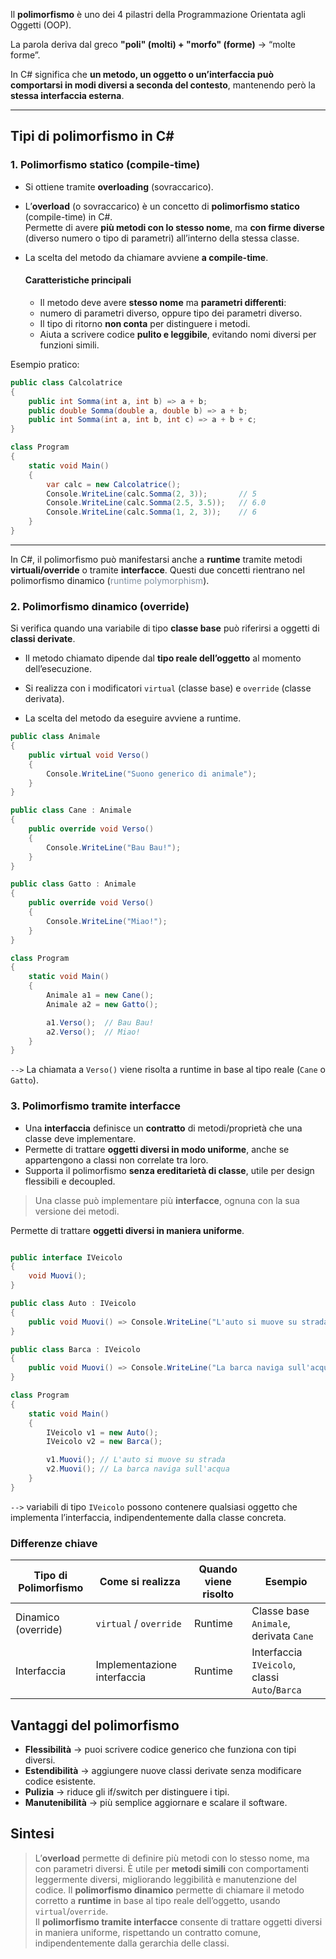 Il **polimorfismo** è uno dei 4 pilastri della Programmazione Orientata agli Oggetti (OOP).  

La parola deriva dal greco **"poli" (molti) + "morfo" (forme)** → “molte forme”.  

In C# significa che **un metodo, un oggetto o un’interfaccia può comportarsi in modi diversi a seconda del contesto**, mantenendo però la **stessa interfaccia esterna**.

---
## Tipi di polimorfismo in C#

### 1. Polimorfismo statico (compile-time)

- Si ottiene tramite **overloading** (sovraccarico).
- L’**overload** (o sovraccarico) è un concetto di **polimorfismo statico** (compile-time) in C#.  
  Permette di avere **più metodi con lo stesso nome**, ma **con firme diverse** (diverso numero o tipo di parametri) all’interno della stessa classe.

- La scelta del metodo da chiamare avviene **a compile-time**.
  
   #### Caratteristiche principali
    - Il metodo deve avere **stesso nome** ma **parametri differenti**:
    - numero di parametri diverso, oppure tipo dei parametri diverso.
    - Il tipo di ritorno **non conta** per distinguere i metodi.
    - Aiuta a scrivere codice **pulito e leggibile**, evitando nomi diversi per funzioni simili.
      
Esempio pratico:

```csharp
public class Calcolatrice
{
    public int Somma(int a, int b) => a + b;
    public double Somma(double a, double b) => a + b;
    public int Somma(int a, int b, int c) => a + b + c;
}

class Program
{
    static void Main()
    {
        var calc = new Calcolatrice();
        Console.WriteLine(calc.Somma(2, 3));       // 5
        Console.WriteLine(calc.Somma(2.5, 3.5));   // 6.0
        Console.WriteLine(calc.Somma(1, 2, 3));    // 6
    }
}
```

---

In C#, il polimorfismo può manifestarsi anche a **runtime** tramite metodi **virtuali/override** o tramite **interfacce**. 
Questi due concetti rientrano nel polimorfismo dinamico (<span style="color: #8392a4">runtime polymorphism</span>).
### 2. Polimorfismo dinamico (override)

Si verifica quando una variabile di tipo **classe base** può riferirsi a oggetti di **classi derivate**.  
- Il metodo chiamato dipende dal **tipo reale dell’oggetto** al momento dell’esecuzione.  
- Si realizza con i modificatori `virtual` (classe base) e `override` (classe derivata).

- La scelta del metodo da eseguire avviene a runtime.

```csharp
public class Animale
{
    public virtual void Verso()
    {
        Console.WriteLine("Suono generico di animale");
    }
}

public class Cane : Animale
{
    public override void Verso()
    {
        Console.WriteLine("Bau Bau!");
    }
}

public class Gatto : Animale
{
    public override void Verso()
    {
        Console.WriteLine("Miao!");
    }
}

class Program
{
    static void Main()
    {
        Animale a1 = new Cane();
        Animale a2 = new Gatto();

        a1.Verso();  // Bau Bau!
        a2.Verso();  // Miao!
    }
}
```

`-->` La chiamata a `Verso()` viene risolta a runtime in base al tipo reale (`Cane` o `Gatto`).

### 3. Polimorfismo tramite interfacce

- Una **interfaccia** definisce un **contratto** di metodi/proprietà che una classe deve implementare.
- Permette di trattare **oggetti diversi in modo uniforme**, anche se appartengono a classi non correlate tra loro.
- Supporta il polimorfismo **senza ereditarietà di classe**, utile per design flessibili e decoupled.

> Una classe può implementare più **interfacce**, ognuna con la sua versione dei metodi.

Permette di trattare **oggetti diversi in maniera uniforme**.

```csharp

public interface IVeicolo
{
    void Muovi();
}

public class Auto : IVeicolo
{
    public void Muovi() => Console.WriteLine("L'auto si muove su strada");
}

public class Barca : IVeicolo
{
    public void Muovi() => Console.WriteLine("La barca naviga sull'acqua");
}

class Program
{
    static void Main()
    {
        IVeicolo v1 = new Auto();
        IVeicolo v2 = new Barca();

        v1.Muovi(); // L'auto si muove su strada
        v2.Muovi(); // La barca naviga sull'acqua
    }
}
```

`-->`  variabili di tipo `IVeicolo` possono contenere qualsiasi oggetto che implementa l’interfaccia, indipendentemente dalla classe concreta.

### Differenze chiave

|Tipo di Polimorfismo|Come si realizza|Quando viene risolto|Esempio|
|---|---|---|---|
|Dinamico (override)|`virtual` / `override`|Runtime|Classe base `Animale`, derivata `Cane`|
|Interfaccia|Implementazione interfaccia|Runtime|Interfaccia `IVeicolo`, classi `Auto`/`Barca`|
## Vantaggi del polimorfismo

- **Flessibilità** → puoi scrivere codice generico che funziona con tipi diversi.
- **Estendibilità** → aggiungere nuove classi derivate senza modificare codice esistente.
-  **Pulizia** → riduce gli if/switch per distinguere i tipi.
-  **Manutenibilità** → più semplice aggiornare e scalare il software.
  
## Sintesi 

>L’**overload** permette di definire più metodi con lo stesso nome,  ma con parametri diversi.  È utile per **metodi simili** con comportamenti leggermente diversi,  migliorando leggibilità e manutenzione del codice.
>Il **polimorfismo dinamico** permette di chiamare il metodo corretto a **runtime** in base al tipo reale dell’oggetto, usando `virtual`/`override`.  
>Il **polimorfismo tramite interfacce** consente di trattare oggetti diversi in maniera uniforme, rispettando un contratto comune, indipendentemente dalla gerarchia delle classi.
